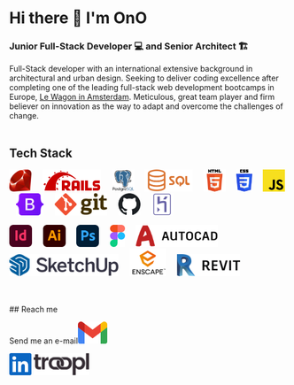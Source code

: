# Hi there :wave: I'm OnO
### Junior Full-Stack Developer :computer: and Senior Architect :building_construction:
Full-Stack developer with an international extensive background in architectural and urban design. Seeking to deliver coding excellence after completing one of the leading full-stack web development bootcamps in Europe, [Le Wagon in Amsterdam](https://www.lewagon.com/amsterdam/web-development-course). Meticulous, great team player and firm believer on innovation as the way to adapt and overcome the challenges of change.
<br/><br/>
## Tech Stack
<p><img src="images/Ruby_Logo.svg" height=40>&nbsp &nbsp &nbsp<img src="images/Ruby_On_Rails_Logo.svg" height=40>&nbsp &nbsp &nbsp<img src="images/Postgresql_Logo_01.svg" height=40>&nbsp &nbsp &nbsp<img src="images/SQL_Logo.png" height=40>&nbsp &nbsp &nbsp<img src="images/HTML5_Logo.svg" height=40>&nbsp &nbsp &nbsp<img src="images/CSS3_Logo.svg" height=40>&nbsp &nbsp &nbsp<img src="images/JavaScript_Logo.svg" height=40>&nbsp &nbsp &nbsp<img src="images/Bootstrap_Logo.svg" height=40>&nbsp &nbsp &nbsp<img src="images/Git_Logo.svg" height=40>&nbsp &nbsp &nbsp<img src="images/GitHub_Logo_01.svg" height=40>&nbsp &nbsp &nbsp<img src="images/Heroku_Logo_01.svg" height=40></p>
<p><img src="images/Adobe_InDesign_Logo.svg" height=40>&nbsp &nbsp &nbsp<img src="images/Adobe_Illustrator_Logo.svg" height=40>&nbsp &nbsp &nbsp<img src="images/Adobe_Photoshop_Logo.svg" height=40>&nbsp &nbsp &nbsp<img src="images/Figma_Logo.svg" height=40>&nbsp &nbsp &nbsp<img src="images/AutoCad_Logo_01.svg" height=40>&nbsp &nbsp &nbsp<img src="images/SketchUp_Logo_02.svg" height=40>&nbsp &nbsp &nbsp<img src="images/Enscape_Logo_01.png" height=50>&nbsp &nbsp &nbsp<img src="images/Revit_Logo.png" height=40></p>
<br/><br/>
## Reach me
<p>Send me an e-mail<img src="images/Gmail_Logo_01.svg" height=40></p>


<img src="images/LinkedIn_Logo_01.svg" height=40>
<img src="images/Troopl_Logo.svg" height=40> 
